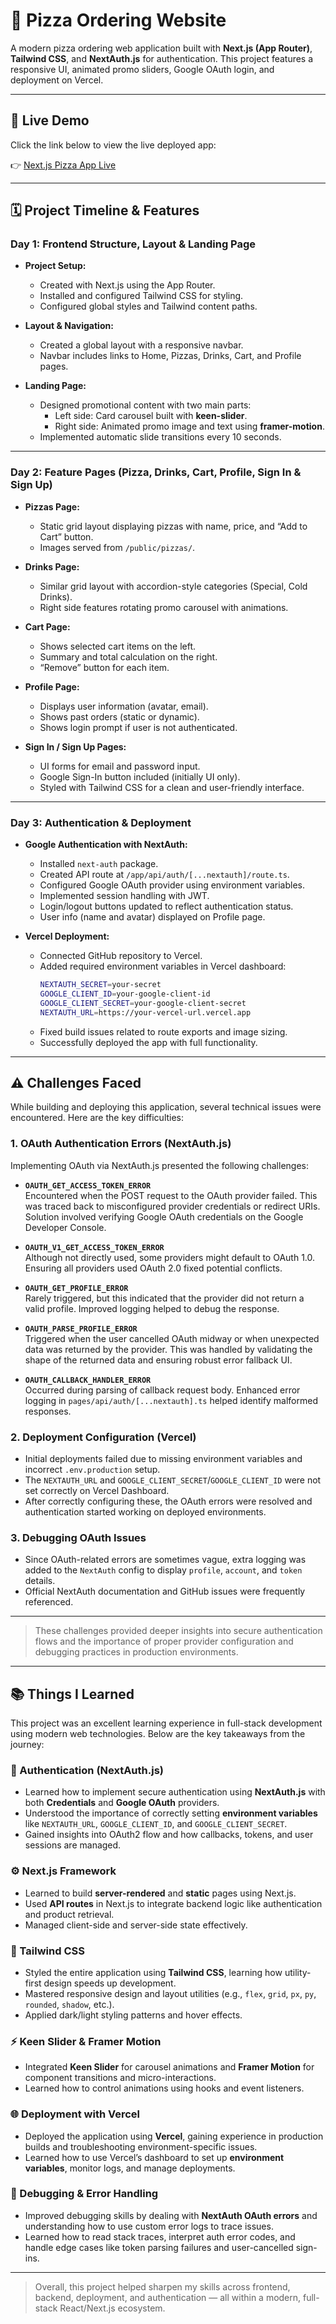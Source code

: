 # 🍕 Pizza Ordering Website

A modern pizza ordering web application built with **Next.js (App Router)**, **Tailwind CSS**, and **NextAuth.js** for authentication. This project features a responsive UI, animated promo sliders, Google OAuth login, and deployment on Vercel.

---

## 🚀 Live Demo

Click the link below to view the live deployed app:

👉 [Next.js Pizza App Live](https://nextjs-pizza-app-five.vercel.app/)

---

## 🗓 Project Timeline & Features

### Day 1: Frontend Structure, Layout & Landing Page

- **Project Setup:**
  - Created with Next.js using the App Router.
  - Installed and configured Tailwind CSS for styling.
  - Configured global styles and Tailwind content paths.

- **Layout & Navigation:**
  - Created a global layout with a responsive navbar.
  - Navbar includes links to Home, Pizzas, Drinks, Cart, and Profile pages.

- **Landing Page:**
  - Designed promotional content with two main parts:
    - Left side: Card carousel built with **keen-slider**.
    - Right side: Animated promo image and text using **framer-motion**.
  - Implemented automatic slide transitions every 10 seconds.

---

### Day 2: Feature Pages (Pizza, Drinks, Cart, Profile, Sign In & Sign Up)

- **Pizzas Page:**
  - Static grid layout displaying pizzas with name, price, and “Add to Cart” button.
  - Images served from `/public/pizzas/`.

- **Drinks Page:**
  - Similar grid layout with accordion-style categories (Special, Cold Drinks).
  - Right side features rotating promo carousel with animations.

- **Cart Page:**
  - Shows selected cart items on the left.
  - Summary and total calculation on the right.
  - “Remove” button for each item.

- **Profile Page:**
  - Displays user information (avatar, email).
  - Shows past orders (static or dynamic).
  - Shows login prompt if user is not authenticated.

- **Sign In / Sign Up Pages:**
  - UI forms for email and password input.
  - Google Sign-In button included (initially UI only).
  - Styled with Tailwind CSS for a clean and user-friendly interface.

---

### Day 3: Authentication & Deployment

- **Google Authentication with NextAuth:**
  - Installed `next-auth` package.
  - Created API route at `/app/api/auth/[...nextauth]/route.ts`.
  - Configured Google OAuth provider using environment variables.
  - Implemented session handling with JWT.
  - Login/logout buttons updated to reflect authentication status.
  - User info (name and avatar) displayed on Profile page.

- **Vercel Deployment:**
  - Connected GitHub repository to Vercel.
  - Added required environment variables in Vercel dashboard:
    ```bash
    NEXTAUTH_SECRET=your-secret
    GOOGLE_CLIENT_ID=your-google-client-id
    GOOGLE_CLIENT_SECRET=your-google-client-secret
    NEXTAUTH_URL=https://your-vercel-url.vercel.app
    ```
  - Fixed build issues related to route exports and image sizing.
  - Successfully deployed the app with full functionality.

---

## ⚠️ Challenges Faced

While building and deploying this application, several technical issues were encountered. Here are the key difficulties:

### 1. OAuth Authentication Errors (NextAuth.js)

Implementing OAuth via NextAuth.js presented the following challenges:

- **`OAUTH_GET_ACCESS_TOKEN_ERROR`**  
  Encountered when the POST request to the OAuth provider failed. This was traced back to misconfigured provider credentials or redirect URIs. Solution involved verifying Google OAuth credentials on the Google Developer Console.

- **`OAUTH_V1_GET_ACCESS_TOKEN_ERROR`**  
  Although not directly used, some providers might default to OAuth 1.0. Ensuring all providers used OAuth 2.0 fixed potential conflicts.

- **`OAUTH_GET_PROFILE_ERROR`**  
  Rarely triggered, but this indicated that the provider did not return a valid profile. Improved logging helped to debug the response.

- **`OAUTH_PARSE_PROFILE_ERROR`**  
  Triggered when the user cancelled OAuth midway or when unexpected data was returned by the provider. This was handled by validating the shape of the returned data and ensuring robust error fallback UI.

- **`OAUTH_CALLBACK_HANDLER_ERROR`**  
  Occurred during parsing of callback request body. Enhanced error logging in `pages/api/auth/[...nextauth].ts` helped identify malformed responses.

### 2. Deployment Configuration (Vercel)

- Initial deployments failed due to missing environment variables and incorrect `.env.production` setup.
- The `NEXTAUTH_URL` and `GOOGLE_CLIENT_SECRET`/`GOOGLE_CLIENT_ID` were not set correctly on Vercel Dashboard.
- After correctly configuring these, the OAuth errors were resolved and authentication started working on deployed environments.

### 3. Debugging OAuth Issues

- Since OAuth-related errors are sometimes vague, extra logging was added to the `NextAuth` config to display `profile`, `account`, and `token` details.
- Official NextAuth documentation and GitHub issues were frequently referenced.

---

> These challenges provided deeper insights into secure authentication flows and the importance of proper provider configuration and debugging practices in production environments.

---

## 📚 Things I Learned

This project was an excellent learning experience in full-stack development using modern web technologies. Below are the key takeaways from the journey:

### 🔐 Authentication (NextAuth.js)
- Learned how to implement secure authentication using **NextAuth.js** with both **Credentials** and **Google OAuth** providers.
- Understood the importance of correctly setting **environment variables** like `NEXTAUTH_URL`, `GOOGLE_CLIENT_ID`, and `GOOGLE_CLIENT_SECRET`.
- Gained insights into OAuth2 flow and how callbacks, tokens, and user sessions are managed.

### ⚙️ Next.js Framework
- Learned to build **server-rendered** and **static** pages using Next.js.
- Used **API routes** in Next.js to integrate backend logic like authentication and product retrieval.
- Managed client-side and server-side state effectively.

### 🎨 Tailwind CSS
- Styled the entire application using **Tailwind CSS**, learning how utility-first design speeds up development.
- Mastered responsive design and layout utilities (e.g., `flex`, `grid`, `px`, `py`, `rounded`, `shadow`, etc.).
- Applied dark/light styling patterns and hover effects.

### ⚡ Keen Slider & Framer Motion
- Integrated **Keen Slider** for carousel animations and **Framer Motion** for component transitions and micro-interactions.
- Learned how to control animations using hooks and event listeners.

### 🌐 Deployment with Vercel
- Deployed the application using **Vercel**, gaining experience in production builds and troubleshooting environment-specific issues.
- Learned how to use Vercel’s dashboard to set up **environment variables**, monitor logs, and manage deployments.

### 🧪 Debugging & Error Handling
- Improved debugging skills by dealing with **NextAuth OAuth errors** and understanding how to use custom error logs to trace issues.
- Learned how to read stack traces, interpret auth error codes, and handle edge cases like token parsing failures and user-cancelled sign-ins.

---

> Overall, this project helped sharpen my skills across frontend, backend, deployment, and authentication — all within a modern, full-stack React/Next.js ecosystem.

